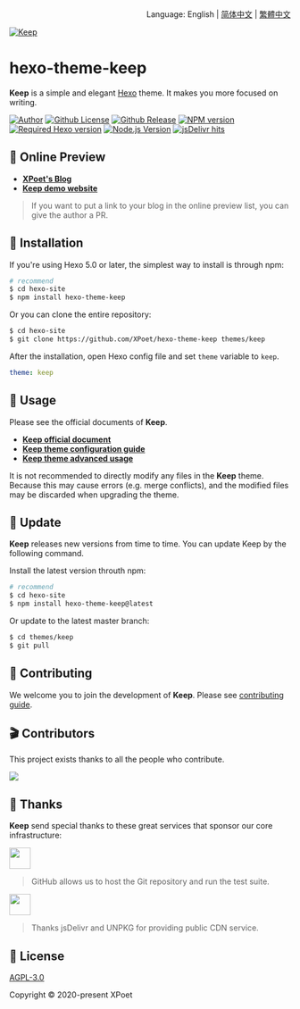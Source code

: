 <div align="right">
  Language:
  English | 
  <a title="Chinese" href="docs/README_zh-CN.md">简体中文</a> | 
  <a title="Chinese" href="docs/README_zh-TW.md">繁體中文</a>
</div>

<a href="https://xpoet.cn"><img align="center" alt="Keep" src="https://cdn.jsdelivr.net/gh/XPoet/image-hosting@master/hexo-theme-keep/keep-logo-slogan.svg"></a>

# hexo-theme-keep

**Keep** is a simple and elegant [Hexo](https://hexo.io) theme. It makes you more focused on writing.

[![Author](https://img.shields.io/badge/author-XPoet-violet.svg?style=flat-square)](https://github.com/XPoet)
[![Github License](https://img.shields.io/github/license/XPoet/hexo-theme-keep.svg?style=flat-square&logo=github)](https://github.com/XPoet/hexo-theme-ils/blob/master/LICENSE)
[![Github Release](https://img.shields.io/github/release/XPoet/hexo-theme-keep.svg?style=flat-square&logo=github)](https://github.com/XPoet/hexo-theme-ils/releases)
[![NPM version](https://img.shields.io/npm/v/hexo-theme-keep?color=red&logo=npm&style=flat-square)](https://www.npmjs.com/package/hexo-theme-keep)
[![Required Hexo version](https://img.shields.io/badge/hexo-%3E=5.0.0-blue?style=flat-square&logo=hexo)](https://hexo.io)
[![Node.js Version](https://img.shields.io/badge/node-%3E=14.0-success.svg?style=flat-square&logo=Node.js&longCache=true)](https://hexo.io)
[![jsDelivr hits](https://img.shields.io/jsdelivr/npm/hm/hexo-theme-keep?style=flat-square&logo=jsdelivr)](https://www.jsdelivr.com/package/npm/hexo-theme-keep)

## :star2: Online Preview

- **[XPoet's Blog](https://xpoet.cn/)**
- **[Keep demo website](https://keep.xpoet.cn/)**

> If you want to put a link to your blog in the online preview list, you can give the author a PR.

## :rocket: Installation

If you're using Hexo 5.0 or later, the simplest way to install is through npm:

```sh
# recommend
$ cd hexo-site
$ npm install hexo-theme-keep
```

Or you can clone the entire repository:

```sh
$ cd hexo-site
$ git clone https://github.com/XPoet/hexo-theme-keep themes/keep
```

After the installation, open Hexo config file and set `theme` variable to `keep`.

```yml
theme: keep
```

## :wrench: Usage

Please see the official documents of **Keep**.

- **[Keep official document](https://keep-docs.xpoet.cn/)**
- **[Keep theme configuration guide](https://keep-docs.xpoet.cn/tutorial/configuration-guide/base_info.html)**
- **[Keep theme advanced usage](https://keep-docs.xpoet.cn/advanced/set-language.html)**

It is not recommended to directly modify any files in the **Keep** theme. Because this may cause errors (e.g. merge conflicts), and the modified files may be discarded when upgrading the theme.

## :dart: Update

**Keep** releases new versions from time to time. You can update Keep by the following command.

Install the latest version throuth npm:

```sh
# recommend
$ cd hexo-site
$ npm install hexo-theme-keep@latest
```

Or update to the latest master branch:

```sh
$ cd themes/keep
$ git pull
```

## :art: Contributing

We welcome you to join the development of **Keep**. Please see [contributing guide](https://keep.xpoet.cn/2020/11/Keep-代码贡献指南/).

## :clapper: Contributors

This project exists thanks to all the people who contribute.

<a href="https://github.com/XPoet/hexo-theme-keep/graphs/contributors">
  <img src="https://contrib.rocks/image?repo=XPoet/hexo-theme-keep" />
</a>

## :sparkling_heart: Thanks

**Keep** send special thanks to these great services that sponsor our core infrastructure:

<a href="https://github.com"><img height="38" src="https://cdn.jsdelivr.net/gh/XPoet/image-hosting@master/hexo-theme-keep/GitHub-LOGO.5sq0168mirg0.png"></a>

> GitHub allows us to host the Git repository and run the test suite.

<a href="https://www.jsdelivr.com"><img height="38" src="https://cdn.jsdelivr.net/gh/XPoet/image-hosting@master/hexo-theme-keep/jsDelivr-LOGO.png"></a>

> Thanks jsDelivr and UNPKG for providing public CDN service.

## :memo: License

[AGPL-3.0](https://github.com/XPoet/hexo-theme-keep/blob/master/LICENSE)  

Copyright © 2020-present XPoet

